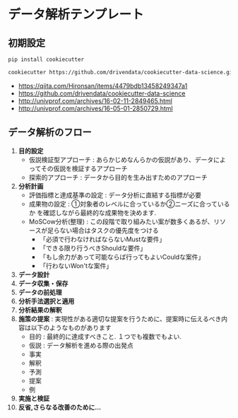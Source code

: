 # データ解析テンプレート

## 初期設定
```bash
pip install cookiecutter

cookiecutter https://github.com/drivendata/cookiecutter-data-science.git
```

 - https://qiita.com/Hironsan/items/4479bdb13458249347a1
 - https://github.com/drivendata/cookiecutter-data-science
 - http://univprof.com/archives/16-02-11-2849465.html
 - http://univprof.com/archives/16-05-01-2850729.html

## データ解析のフロー

 1. **目的設定**
 	- 仮説検証型アプローチ : あらかじめなんらかの仮説があり、データによってその仮説を検証するアプローチ
 	- 探索的アプローチ : データから目的を生み出すためのアプローチ
 2. **分析計画**
 	- 評価指標と達成基準の設定 : データ分析に直結する指標が必要
 	- 成果物の設定 : ①対象者のレベルに合っているか②ニーズに合っているか を確認しながら最終的な成果物を決めます.
 	- MoSCow分析(整理) : この段階で取り組みたい案が数多くあるが、リソースが足らない場合はタスクの優先度をつける
 		- 「必須で行わなければならないMustな要件」
 		- 「できる限り行うべきShouldな要件」
 		- 「もし余力があって可能ならば行ってもよいCouldな案件」
 		- 「行わないWon'tな案件」
 3. **データ設計**
 4. **データ収集・保存**
 5. **データの前処理**
 6. **分析手法選択と適用**
 7. **分析結果の解釈**
 8. **施策の提案** : 実現性がある適切な提案を行うために、提案時に伝えるべき内容は以下のようなものがあります
 	- 目的 : 最終的に達成すべきこと. １つでも複数でもよい.
 	- 仮説 : データ解析を進める際の出発点
 	- 事実
 	- 解釈
 	- 予測
 	- 提案
 	- 例
 9. **実施と検証**
 10. **反省,さらなる改善のために...**
